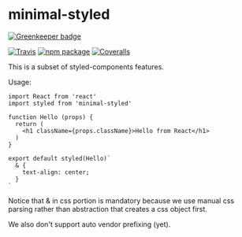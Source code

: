 # minimal-styled

[![Greenkeeper badge](https://badges.greenkeeper.io/viankakrisna/minimal-styled.svg)](https://greenkeeper.io/)

[![Travis][build-badge]][build]
[![npm package][npm-badge]][npm]
[![Coveralls][coveralls-badge]][coveralls]

This is a subset of styled-components features.

Usage:

```
import React from 'react'
import styled from 'minimal-styled'

function Hello (props) {
  return (
    <h1 className={props.className}>Hello from React</h1> 
  )
}

export default styled(Hello)`
  & {
    text-align: center;
  }
`
```

Notice that & in css portion is mandatory because we use manual css parsing 
rather than abstraction that creates a css object first.

We also don't support auto vendor prefixing (yet).

[build-badge]: https://img.shields.io/travis/user/repo/master.png?style=flat-square
[build]: https://travis-ci.org/user/repo

[npm-badge]: https://img.shields.io/npm/v/npm-package.png?style=flat-square
[npm]: https://www.npmjs.org/package/npm-package

[coveralls-badge]: https://img.shields.io/coveralls/user/repo/master.png?style=flat-square
[coveralls]: https://coveralls.io/github/user/repo
